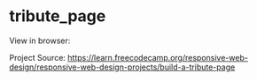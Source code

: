 # tribute_page

View in browser: 


Project Source: https://learn.freecodecamp.org/responsive-web-design/responsive-web-design-projects/build-a-tribute-page


